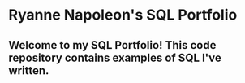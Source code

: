 # Ryanne Napoleon's SQL Portfolio

## Welcome to my SQL Portfolio! This code repository contains examples of SQL I've written. 
